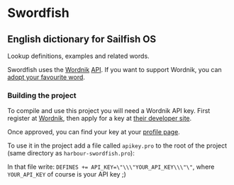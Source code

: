 # Swordfish
## English dictionary for Sailfish OS

Lookup definitions, examples and related words.

Swordfish uses the [Wordnik](https://wordnik.com) [API](http://developer.wordnik.com). If you want to
support Wordnik, you can [adopt your favourite word](https://www.wordnik.com/adoptaword).

### Building the project

To compile and use this project you will need a Wordnik API key. First register at [Wordnik](https://wordnik.com),
then apply for a key at [their developer site](http://developer.wordnik.com).

Once approved, you can find your key at your [profile page](https://wordnik.com/users/edit).

To use it in the project add a file called `apikey.pro` to the root of the project (same directory
as `harbour-swordfish.pro`):

In that file write: `DEFINES += API_KEY=\"\\\"YOUR_API_KEY\\\"\"`, where `YOUR_API_KEY` of
course is your API key ;)
